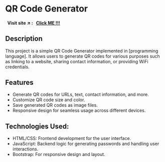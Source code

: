 # QR Code Generator

#### &nbsp; Visit site :arrow_upper_right: : &nbsp; [Click ME !!!](https://kallangouda.github.io/QR-Code-Generator/)

## Description

This project is a simple QR Code Generator implemented in [programming language]. It allows users to generate QR codes for various purposes such as linking to a website, sharing contact information, or providing WiFi credentials.

## Features

- Generate QR codes for URLs, text, contact information, and more.
- Customize QR code size and color.
- Save generated QR codes as image files.
- Responsive design for seamless usage across different devices.

## Technologies Used:
- HTML/CSS: Frontend development for the user interface.
- JavaScript: Backend logic for generating passwords and handling user interactions.
- Bootstrap: For responsive design and layout.
